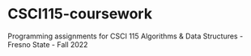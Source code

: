 # CSCI115-coursework

Programming assignments for CSCI 115 Algorithms & Data Structures - Fresno State - Fall 2022
